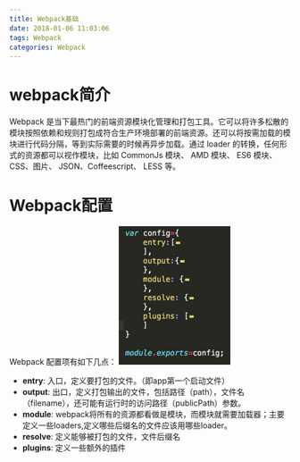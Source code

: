 ```yaml
---
title: Webpack基础
date: 2018-01-06 11:03:06
tags: Webpack
categories: Webpack
---
```

# webpack简介

Webpack 是当下最热门的前端资源模块化管理和打包工具。它可以将许多松散的模块按照依赖和规则打包成符合生产环境部署的前端资源。还可以将按需加载的模块进行代码分隔，等到实际需要的时候再异步加载。通过 loader 的转换，任何形式的资源都可以视作模块，比如 CommonJs 模块、 AMD 模块、 ES6 模块、CSS、图片、 JSON、Coffeescript、 LESS 等。

# Webpack配置
Webpack 配置项有如下几点：
<img src="webpack/config.jpeg" width="200" style="margin-left:0;border:none" >
* **entry**: 入口，定义要打包的文件。（即app第一个启动文件）
* **output**: 出口，定义打包输出的文件，包括路径（path），文件名（filename），还可能有运行时的访问路径（publicPath）参数。
* **module**: webpack将所有的资源都看做是模块，而模块就需要加载器；主要定义一些loaders,定义哪些后缀名的文件应该用哪些loader。
* **resolve**: 定义能够被打包的文件，文件后缀名 
* **plugins**: 定义一些额外的插件     















